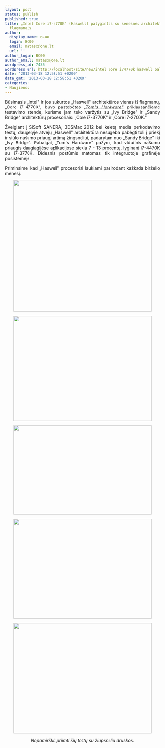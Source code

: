 ```yaml
---
layout: post
status: publish
published: true
title: „Intel Core i7-4770K" (Haswell) palygintas su senesnės architektūros „Intel"
  flagmanais
author:
  display_name: BC00
  login: BC00
  email: matasx@one.lt
  url: ''
author_login: BC00
author_email: matasx@one.lt
wordpress_id: 7435
wordpress_url: http://localhost/site/new/intel_core_i74770k_haswell_palygintas_su_senesnes_architekturos_intel_flagmanais/
date: '2013-03-18 12:58:51 +0200'
date_gmt: '2013-03-18 12:58:51 +0200'
categories:
- Naujienos
---
```

<p style="text-align: justify;">
	Būsimasis &bdquo;Intel&quot; ir jos sukurtos &bdquo;Haswell&quot; architektūros vienas i&scaron; flagmanų, &bdquo;Core i7-4770K&quot;, buvo pastebėtas <a href="http://www.tomshardware.com/reviews/core-i7-4770k-haswell-performance,3461.html">&bdquo;<em>Tom&#39;s Hardware&quot;</em></a> priklausančiame testavimo stende, kuriame jam teko varžytis su &bdquo;Ivy Bridge&quot; ir &bdquo;Sandy Bridge&quot; architektūrų procesoriais: &bdquo;Core i7-3770K&quot; ir &bdquo;Core i7-2700K.&quot;</p>
<p style="text-align: justify;">
	Žvelgiant į SiSoft SANDRA, 3DSMax 2012 bei keletą media perkodavimo testų, daugelyje atvejų &bdquo;Haswell&quot; architektūra nesugeba pabėgti toli į priekį ir siūlo na&scaron;umo priaugį artimą žingsneliui, padarytam nuo &bdquo;Sandy Bridge&quot; iki &bdquo;Ivy Bridge&quot;. Pabaigai, &bdquo;Tom&#39;s Hardware&quot; pažymi, kad vidutinis na&scaron;umo priaugis daugiagijėse aplikacijose siekia 7 - 13 procentų, lyginant i7-4470K su i7-3770K. Didesnis postūmis matomas tik integruotoje grafinėje posistemėje.</p>
<p style="text-align: justify;">
	Priminsime, kad &bdquo;Haswell&quot; procesoriai laukiami pasirodant kažkada birželio mėnesį.</p>
<p style="text-align: center;">
	<img alt="" src="http://technews.lt/userfiles/haswellperf.jpg" style="width: 450px; height: 426px;" /></p>
<p style="text-align: center;">
	<img alt="" src="http://technews.lt/userfiles/haswellperf2.jpg" style="width: 450px; height: 341px;" /></p>
<p style="text-align: center;">
	<img alt="" src="http://technews.lt/userfiles/haswellperf3.jpg" style="width: 450px; height: 290px;" /></p>
<p style="text-align: center;">
	<img alt="" src="http://technews.lt/userfiles/haswellperf4.jpg" style="width: 450px; height: 324px;" /></p>
<p style="text-align: center;">
	<img alt="" src="http://technews.lt/userfiles/haswellperf5.jpg" style="width: 450px; height: 358px;" /></p>
<p style="text-align: center;">
	<em>Nepamir&scaron;kit priimti &scaron;ių testų su žiupsneliu druskos.</em></p>
